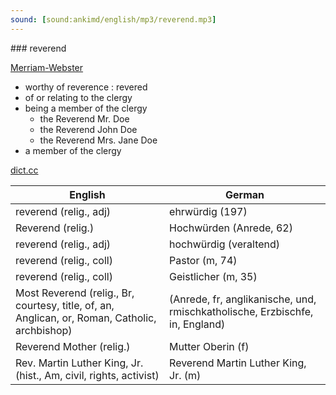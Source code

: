 ```yaml
---
sound: [sound:ankimd/english/mp3/reverend.mp3]
---
```


\### reverend

[Merriam-Webster](https://www.merriam-webster.com/dictionary/reverend)

- worthy of reverence : revered
- of or relating to the clergy
- being a member of the clergy
    - the Reverend Mr. Doe
    - the Reverend John Doe
    - the Reverend Mrs. Jane Doe
- a member of the clergy

[dict.cc](https://www.dict.cc/reverend)

| English        | German       |
| -------------- | ------------ |
| reverend (relig., adj) | ehrwürdig (197) |
| Reverend (relig.) | Hochwürden (Anrede, 62) |
| reverend (relig., adj) | hochwürdig (veraltend) |
| reverend (relig., coll) | Pastor (m, 74) |
| reverend (relig., coll) | Geistlicher (m, 35) |
| Most Reverend (relig., Br, courtesy, title, of, an, Anglican, or, Roman, Catholic, archbishop) |  (Anrede, fr, anglikanische, und, rmischkatholische, Erzbischfe, in, England) |
| Reverend Mother (relig.) | Mutter Oberin (f) |
| Rev. Martin Luther King, Jr. <MLK> (hist., Am, civil, rights, activist) | Reverend Martin Luther King, Jr. (m) |
